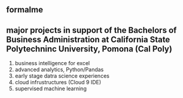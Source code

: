 ## formalme
## major projects in support of the Bachelors of Business Administration at California State Polytechninc University, Pomona (Cal Poly)
1. business intelligence for excel
2. advanced analytics, Python/Pandas
4. early stage datra science experiences
5. cloud infrustructures (Cloud 9 IDE)
6. supervised machine learning
